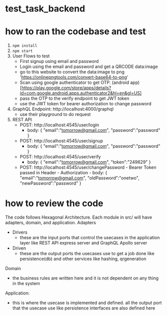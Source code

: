 # test_task_backend

# how to ran the codebase and test

1. `npm install`
2. `npm start`
3. User Flows to test
    - First signup using email and password
    - Login using the email and password and get a QRCODE data:image
    - go to this website to convert the data:image to png 'https://onlinepngtools.com/convert-base64-to-png'
    - Scan using google authenticator to get OTP. (android app)[https://play.google.com/store/apps/details?id=com.google.android.apps.authenticator2&hl=en&gl=US]
    - pass the OTP to the verify endpoint to get JWT token
    - use the JWT token for bearer authorization to change password
4. GraphQL Endpoint: http://localhost:4000/graphql
     - use their playground to do request
5. REST API
     - POST: http://localhost:4545/user/login
          - body: {
            	"email":"tomorrow@gmail.com",
            	"password":"password"
            }
     - POST: http://localhost:4545/user/signup
          - body: {
            	"email":"tomorrow@gmail.com",
            	"password":"password"
            }
     - POST: http://localhost:4545/user/verify
          - body: {
                  	"email":"tomorrow@gmail.com",
                  	"token":"249629"
                  }
     - POST: http://localhost:4545/user/changePassword
           - Bearer Token passed in Header - Authorization
           - body: {
              	"email":"tomorrow@gmail.com",
              	"oldPassword":"onetwo",
              	"newPassword":"password"
              }

# how to review the code
The code follows Hexagonal Architecture. Each module in src/ will have adapters, domain, and application.
Adapters
- Drivers
    - these are the input ports that control the usecases in the application layer like REST API express server and GraphQL Apollo server
- Driven
     - these are the output ports the usecases use to get a job done like persistence(db) and other services like hashing, qrgeneration

Domain
 - the business rules are written here and it is not dependent on any thing in the system

Application:
 - this is where the usecase is implemented and defined. all the output port that the usecase use like persistence interfaces are also defined here
